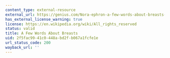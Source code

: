 ```yaml
---
content_type: external-resource
external_url: https://genius.com/Nora-ephron-a-few-words-about-breasts-annotated
has_external_license_warning: true
license: https://en.wikipedia.org/wiki/All_rights_reserved
status: valid
title: A Few Words About Breasts
uid: 2f5fac99-41c0-448a-bd2f-b067a1fcfe1e
url_status_code: 200
wayback_url: ''
---
```

